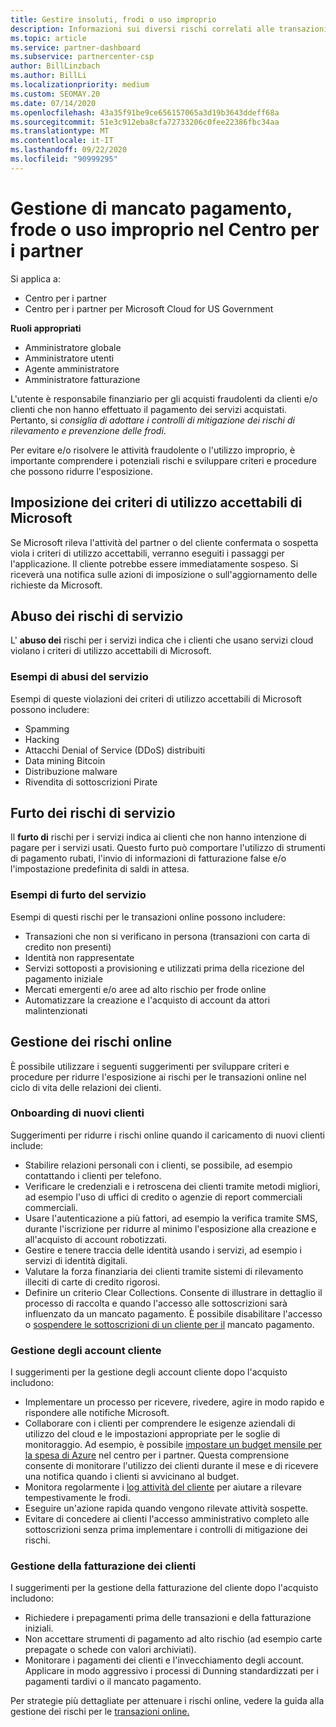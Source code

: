 ```yaml
---
title: Gestire insoluti, frodi o uso improprio
description: Informazioni sui diversi rischi correlati alle transazioni online e sulle procedure consigliate per gestire e mitigare tali rischi nel centro per i partner.
ms.topic: article
ms.service: partner-dashboard
ms.subservice: partnercenter-csp
author: BillLinzbach
ms.author: BillLi
ms.localizationpriority: medium
ms.custom: SEOMAY.20
ms.date: 07/14/2020
ms.openlocfilehash: 43a35f91be9ce656157065a3d19b3643ddeff68a
ms.sourcegitcommit: 51e3c912eba8cfa72733206c0fee22386fbc34aa
ms.translationtype: MT
ms.contentlocale: it-IT
ms.lasthandoff: 09/22/2020
ms.locfileid: "90999295"
---
```

# <a name="managing-non-payment-fraud-or-misuse-in-partner-center"></a>Gestione di mancato pagamento, frode o uso improprio nel Centro per i partner

Si applica a:

- Centro per i partner
- Centro per i partner per Microsoft Cloud for US Government

**Ruoli appropriati**
- Amministratore globale
- Amministratore utenti
- Agente amministratore
- Amministratore fatturazione

L'utente è responsabile finanziario per gli acquisti fraudolenti da clienti e/o clienti che non hanno effettuato il pagamento dei servizi acquistati. Pertanto, si *consiglia di adottare i controlli di mitigazione dei rischi di rilevamento e prevenzione delle frodi*.

Per evitare e/o risolvere le attività fraudolente o l'utilizzo improprio, è importante comprendere i potenziali rischi e sviluppare criteri e procedure che possono ridurre l'esposizione.

## <a name="enforcement-of-microsoft-acceptable-use-policy"></a>Imposizione dei criteri di utilizzo accettabili di Microsoft

Se Microsoft rileva l'attività del partner o del cliente confermata o sospetta viola i criteri di utilizzo accettabili, verranno eseguiti i passaggi per l'applicazione. Il cliente potrebbe essere immediatamente sospeso. Si riceverà una notifica sulle azioni di imposizione o sull'aggiornamento delle richieste da Microsoft.

## <a name="abuse-of-service-risks"></a>Abuso dei rischi di servizio

L' **abuso dei** rischi per i servizi indica che i clienti che usano servizi cloud violano i criteri di utilizzo accettabili di Microsoft.

### <a name="examples-of-abuse-of-service"></a>Esempi di abusi del servizio

Esempi di queste violazioni dei criteri di utilizzo accettabili di Microsoft possono includere:

- Spamming
- Hacking
- Attacchi Denial of Service (DDoS) distribuiti
- Data mining Bitcoin
- Distribuzione malware
- Rivendita di sottoscrizioni Pirate

## <a name="theft-of-service-risks"></a>Furto dei rischi di servizio

Il **furto di** rischi per i servizi indica ai clienti che non hanno intenzione di pagare per i servizi usati. Questo furto può comportare l'utilizzo di strumenti di pagamento rubati, l'invio di informazioni di fatturazione false e/o l'impostazione predefinita di saldi in attesa.

### <a name="examples-of-service-theft"></a>Esempi di furto del servizio

Esempi di questi rischi per le transazioni online possono includere:

- Transazioni che non si verificano in persona (transazioni con carta di credito non presenti)
- Identità non rappresentate
- Servizi sottoposti a provisioning e utilizzati prima della ricezione del pagamento iniziale
- Mercati emergenti e/o aree ad alto rischio per frode online
- Automatizzare la creazione e l'acquisto di account da attori malintenzionati

## <a name="managing-online-risk"></a>Gestione dei rischi online

È possibile utilizzare i seguenti suggerimenti per sviluppare criteri e procedure per ridurre l'esposizione ai rischi per le transazioni online nel ciclo di vita delle relazioni dei clienti.

### <a name="onboarding-new-customers"></a>Onboarding di nuovi clienti

Suggerimenti per ridurre i rischi online quando il caricamento di nuovi clienti include:

- Stabilire relazioni personali con i clienti, se possibile, ad esempio contattando i clienti per telefono.
- Verificare le credenziali e i retroscena dei clienti tramite metodi migliori, ad esempio l'uso di uffici di credito o agenzie di report commerciali commerciali.
- Usare l'autenticazione a più fattori, ad esempio la verifica tramite SMS, durante l'iscrizione per ridurre al minimo l'esposizione alla creazione e all'acquisto di account robotizzati.
- Gestire e tenere traccia delle identità usando i servizi, ad esempio i servizi di identità digitali.
- Valutare la forza finanziaria dei clienti tramite sistemi di rilevamento illeciti di carte di credito rigorosi.
- Definire un criterio Clear Collections. Consente di illustrare in dettaglio il processo di raccolta e quando l'accesso alle sottoscrizioni sarà influenzato da un mancato pagamento. È possibile disabilitare l'accesso o [sospendere le sottoscrizioni di un cliente per il](create-a-new-subscription.md#suspend-a-subscription) mancato pagamento.

### <a name="managing-customer-accounts"></a>Gestione degli account cliente

I suggerimenti per la gestione degli account cliente dopo l'acquisto includono:

- Implementare un processo per ricevere, rivedere, agire in modo rapido e rispondere alle notifiche Microsoft.
- Collaborare con i clienti per comprendere le esigenze aziendali di utilizzo del cloud e le impostazioni appropriate per le soglie di monitoraggio. Ad esempio, è possibile [impostare un budget mensile per la spesa di Azure](set-an-azure-spending-budget-for-your-customers.md) nel centro per i partner. Questa comprensione consente di monitorare l'utilizzo dei clienti durante il mese e di ricevere una notifica quando i clienti si avvicinano al budget.
- Monitora regolarmente i [log attività del cliente](activity-logs.md) per aiutare a rilevare tempestivamente le frodi.
- Eseguire un'azione rapida quando vengono rilevate attività sospette.
- Evitare di concedere ai clienti l'accesso amministrativo completo alle sottoscrizioni senza prima implementare i controlli di mitigazione dei rischi.

### <a name="managing-customer-billing"></a>Gestione della fatturazione dei clienti

I suggerimenti per la gestione della fatturazione del cliente dopo l'acquisto includono:

- Richiedere i prepagamenti prima delle transazioni e della fatturazione iniziali.
- Non accettare strumenti di pagamento ad alto rischio (ad esempio carte prepagate o schede con valori archiviati).
- Monitorare i pagamenti dei clienti e l'invecchiamento degli account. Applicare in modo aggressivo i processi di Dunning standardizzati per i pagamenti tardivi o il mancato pagamento.

Per strategie più dettagliate per attenuare i rischi online, vedere la guida alla gestione dei rischi per le [transazioni online.](https://query.prod.cms.rt.microsoft.com/cms/api/am/binary/RE4Bhtt)
